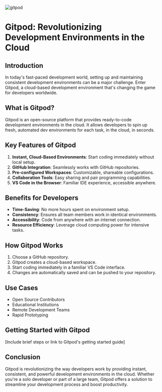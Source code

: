 ![gitpod](https://www.gitpod.io/images/gitpod-dashboard.webp)

# Gitpod: Revolutionizing Development Environments in the Cloud

## Introduction

In today's fast-paced development world, setting up and maintaining consistent development environments can be a major challenge. Enter Gitpod, a cloud-based development environment that's changing the game for developers worldwide.

## What is Gitpod?

Gitpod is an open-source platform that provides ready-to-code development environments in the cloud. It allows developers to spin up fresh, automated dev environments for each task, in the cloud, in seconds.

## Key Features of Gitpod

1. **Instant, Cloud-Based Environments**: Start coding immediately without local setup.
2. **GitHub Integration**: Seamlessly works with GitHub repositories.
3. **Pre-configured Workspaces**: Customizable, shareable configurations.
4. **Collaboration Tools**: Easy sharing and pair programming capabilities.
5. **VS Code in the Browser**: Familiar IDE experience, accessible anywhere.

## Benefits for Developers

- **Time-Saving**: No more hours spent on environment setup.
- **Consistency**: Ensures all team members work in identical environments.
- **Accessibility**: Code from anywhere with an internet connection.
- **Resource Efficiency**: Leverage cloud computing power for intensive tasks.

## How Gitpod Works

1. Choose a GitHub repository.
2. Gitpod creates a cloud-based workspace.
3. Start coding immediately in a familiar VS Code interface.
4. Changes are automatically saved and can be pushed to your repository.

## Use Cases

- Open Source Contributors
- Educational Institutions
- Remote Development Teams
- Rapid Prototyping

## Getting Started with Gitpod

[Include brief steps or link to Gitpod's getting started guide]

## Conclusion

Gitpod is revolutionizing the way developers work by providing instant, consistent, and powerful development environments in the cloud. Whether you're a solo developer or part of a large team, Gitpod offers a solution to streamline your development process and boost productivity.
